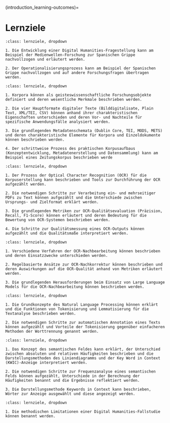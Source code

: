 (introduction_learning-outcomes)=
# Lernziele

```{admonition} [Grundlagen korpusbasierter geisteswissenschaftlicher Forschung](research-question_intro)
:class: lernziele, dropdown

1. Die Entwicklung einer Digital Humanities-Fragestellung kann am Beispiel der Medienwellen-Forschung zur Spanischen Grippe nachvollzogen und erläutert werden.

2. Der Operationalisierungsprozess kann am Beispiel der Spanischen Grippe nachvollzogen und auf andere Forschungsfragen übertragen werden.
```



```{admonition} [Ansätze des Korpusaufbaus und Erstellung basaler Metadaten](corpus-collection_intro)
:class: lernziele, dropdown

1. Korpora können als geisteswissenschaftliche Forschungsobjekte definiert und deren wesentliche Merkmale beschrieben werden.

2. Die vier Hauptformate digitaler Texte (Bilddigitalisate, Plain Text, XML/TEI, CSV) können anhand ihrer charakteristischen Eigenschaften unterschieden und deren Vor- und Nachteile für spezifische Anwendungsfälle analysiert werden.

3. Die grundlegenden Metadatenschemata (Dublin Core, TEI, MODS, METS) und deren charakteristische Elemente für Korpora und Einzeldokumente können beschrieben werden.

4. Der schrittweise Prozess des praktischen Korpusaufbaus (Konzeptentwicklung, Metadatenerstellung und Datensammlung) kann am Beispiel eines Zeitungskorpus beschrieben werde
```



```{admonition} [OCR-basierte Korpuserstellung und Qualitätsbewertung](ocr_intro)
:class: lernziele, dropdown

1. Der Prozess der Optical Character Recognition (OCR) für die Korpuserstellung kann beschrieben und Tools zur Durchführung der OCR aufgezählt werden.

2. Die notwendigen Schritte zur Verarbeitung ein- und mehrseitiger PDFs zu Text können aufgezählt und die Unterschiede zwischen Ursprungs- und Zielformat erklärt werden.

3. Die grundlegenden Metriken zur OCR-Qualitätsevaluation (Präzision, Recall, F1-Score) können erläutert und deren Bedeutung für die Bewertung von OCR-Systemen beschrieben werden.

4. Die Schritte zur Qualitätsmessung eines OCR-Outputs können aufgezählt und die Qualitätsmaße interpretiert werden.
```



```{admonition} [OCR-Nachbearbeitung und Qualitätsverbesserung](post-correcting_intro)
:class: lernziele, dropdown

1. Verschiedene Verfahren der OCR-Nachbearbeitung können beschrieben und deren Einsatzzwecke unterschieden werden.

2. Regelbasierte Ansätze zur OCR-Nachkorrektur können beschrieben und deren Auswirkungen auf die OCR-Qualität anhand von Metriken erläutert werden.

3. Die grundlegenden Herausforderungen beim Einsatz von Large Language Models für die OCR-Nachbearbeitung können beschrieben werden.
```



```{admonition} [Korpusverarbeitung mit Natural Language Processing](corpus-processing_intro)
:class: lernziele, dropdown

1. Die Grundkonzepte des Natural Language Processing können erklärt und die Funktionen von Tokenisierung und Lemmatisierung für die Textanalyse beschrieben werden.

2. Die notwendigen Schritte zur automatischen Annotation eines Texts können aufgezählt und Vorteile der Tokenisierung gegenüber einfacheren Methoden der Worttrennung genannt werden.
```



```{admonition} [Frequenzanalysen semantischer Felder](corpus-analysis_intro)
:class: lernziele, dropdown

1. Das Konzept des semantischen Feldes kann erklärt, der Unterschied zwischen absoluten und relativen Häufigkeiten beschrieben und die Darstellungsmethoden des Liniendiagramms und der Key Word in Context (KWIC)-Anzeige interpretiert werden.

2. Die notwendigen Schritte zur Frequenzanalyse eines semantischen Felds können aufgezählt, Unterschiede in der Berechnung der Häufigkeiten benannt und die Ergebnisse reflektiert werden.

3. Die Darstellungsmethode Keywords in Context kann beschrieben, Wörter zur Anzeige ausgewählt und diese angezeigt werden.
```



```{admonition} [Kritische Bewertung der Reichweite und Limitationen](reflection_reflection)
:class: lernziele, dropdown

1. Die methodischen Limitationen einer Digital Humanities-Fallstudie können benannt werden.
```
